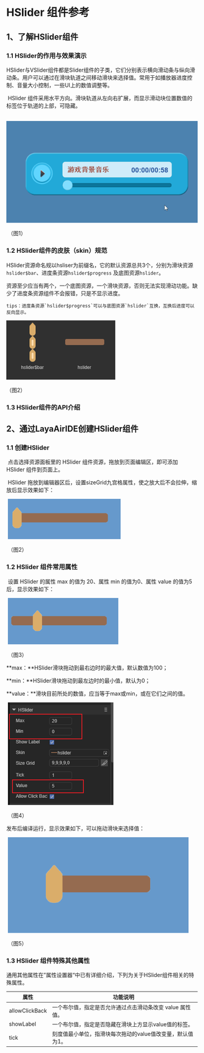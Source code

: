 # HSlider 组件参考



## 1、了解HSlider组件

### 1.1 HSlider的作用与效果演示

HSlider与VSlider组件都是Slider组件的子类，它们分别表示横向滑动条与纵向滑动条。用户可以通过在滑块轨道之间移动滑块来选择值。常用于如播放器进度控制、音量大小控制，一些UI上的数值调整等。

​      HSlider 组件采用水平方向。滑块轨道从左向右扩展，而显示滑动块位置数值的标签位于轨道的上部，可隐藏。

​      ![图片1.gif](img/1.gif)<br/>

​    （图1）



### 1.2 HSlider组件的皮肤（skin）规范

​	HSlider资源命名规以hsliser为前缀名，它的默认资源总共3个，分别为滑块资源`hslider$bar`、进度条资源`hslider$progress` 及底图资源`hslider`。

​	资源至少应当有两个，一个底图资源，一个滑块资源，否则无法实现滑动功能。缺少了进度条资源组件不会报错，只是不显示进度。

 	tips：进度条资源`hslider$progress`可以与底图资源`hslider`互换，互换后进度可以反向显示。

![图片0.png](img/1.png)<br/>

（图2）



### 1.3 HSlider组件的API介绍

[HSlider API]:https://layaair.com/3.x/api/Chinese/index.html?version=3.0.0&type=2D&category=UI&class=laya.ui.HSlider



## 2、通过LayaAirIDE创建HSlider组件

### 1.1 创建HSlider

​        点击选择资源面板里的 HSlider 组件资源，拖放到页面编辑区，即可添加 HSlider 组件到页面上。

​       HSlider 拖放到编辑器区后，设置sizeGrid九宫格属性，使之放大后不会拉伸，缩放后显示效果如下：

​        ![图片2.png](img/2.png)<br/>

​    （图2）

### 1.2 HSlider 组件常用属性

​        设置 HSlider 的属性 max 的值为 20、属性 min 的值为0、属性 value 的值为5后，显示效果如下：

​        ![图片3.png](img/3.png)<br/>

​    （图3）

**max：**HSlider滑块拖动到最右边时的最大值，默认数值为100；

**min：**HSlider滑块拖动到最左边时的最小值，默认为0；

**value：**滑块目前所处的数值，应当等于max或min，或在它们之间的值。

​        ![图片4.png](img/4.png) <br/>

​    （图4）

发布后编译运行，显示效果如下，可以拖动滑块来选择值：

​        ![图片5.gif](img/5.gif)<br/>

​     （图5）



### 1.3 HSlider 组件特殊其他属性

 通用其他属性在”属性设置器“中已有详细介绍，下列为关于HSlider组件相关的特殊属性。

| **属性**       | **功能说明**                                               |
| -------------- | ---------------------------------------------------------- |
| allowClickBack | 一个布尔值，指定是否允许通过点击滑动条改变 value 属性值。  |
| showLabel      | 一个布尔值，指定是否隐藏在滑块上方显示value值的标签。      |
| tick           | 刻度值最小单位，指滑块每次拖动的value值改变量，默认值为1。 |

 
